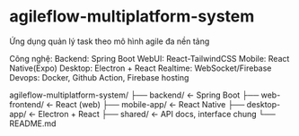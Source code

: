 # agileflow-multiplatform-system
Ứng dụng quản lý task theo mô hình agile đa nền tảng

Công nghệ: 
Backend: Spring Boot
WebUI: React-TailwindCSS
Mobile: React Native(Expo)
Desktop: Electron + React
Realtime: WebSocket/Firebase
Devops: Docker, Github Action, Firebase hosting


agileflow-multiplatform-system/
├── backend/              ← Spring Boot
├── web-frontend/         ← React (web)
├── mobile-app/           ← React Native
├── desktop-app/          ← Electron + React
├── shared/               ← API docs, interface chung
└── README.md
